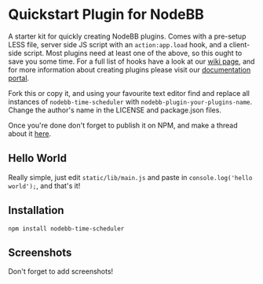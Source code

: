 # Quickstart Plugin for NodeBB

A starter kit for quickly creating NodeBB plugins. Comes with a pre-setup LESS file, server side JS script with an `action:app.load` hook, and a client-side script. Most plugins need at least one of the above, so this ought to save you some time. For a full list of hooks have a look at our [wiki page](https://github.com/NodeBB/NodeBB/wiki/Hooks), and for more information about creating plugins please visit our [documentation portal](https://docs.nodebb.org/).

Fork this or copy it, and using your favourite text editor find and replace all instances of `nodebb-time-scheduler` with `nodebb-plugin-your-plugins-name`. Change the author's name in the LICENSE and package.json files.

Once you're done don't forget to publish it on NPM, and make a thread about it [here](https://docs.nodebb.org/en/latest/plugins/hooks.html).


## Hello World

Really simple, just edit `static/lib/main.js` and paste in `console.log('hello world');`, and that's it!

## Installation

    npm install nodebb-time-scheduler

## Screenshots

Don't forget to add screenshots!
